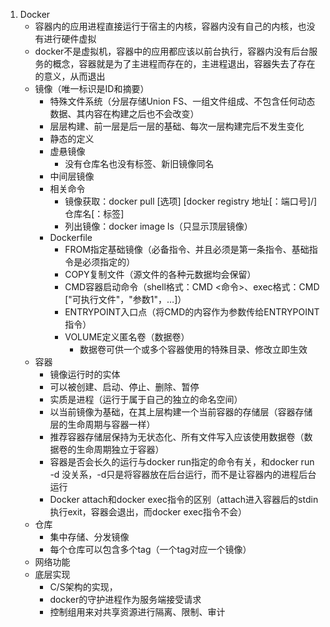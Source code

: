 1. Docker
	- 容器内的应用进程直接运行于宿主的内核，容器内没有自己的内核，也没有进行硬件虚拟
	- docker不是虚拟机，容器中的应用都应该以前台执行，容器内没有后台服务的概念，容器就是为了主进程而存在的，主进程退出，容器失去了存在的意义，从而退出
	- 镜像（唯一标识是ID和摘要）
		- 特殊文件系统（分层存储Union FS、一组文件组成、不包含任何动态数据、其内容在构建之后也不会改变）
		- 层层构建、前一层是后一层的基础、每次一层构建完后不发生变化
		- 静态的定义
		- 虚悬镜像
		    - 没有仓库名也没有标签、新旧镜像同名
		- 中间层镜像
		- 相关命令
		    - 镜像获取：docker pull [选项] [docker registry 地址[：端口号]/]仓库名[：标签]
		    - 列出镜像：docker image ls（只显示顶层镜像）
		- Dockerfile
		    - FROM指定基础镜像（必备指令、并且必须是第一条指令、基础指令是必须指定的）
		    - COPY复制文件（源文件的各种元数据均会保留）
		    - CMD容器启动命令（shell格式：CMD <命令>、exec格式：CMD ["可执行文件"，"参数1"，…]）
		    - ENTRYPOINT入口点（将CMD的内容作为参数传给ENTRYPOINT指令）
		    - VOLUME定义匿名卷（数据卷）
		        - 数据卷可供一个或多个容器使用的特殊目录、修改立即生效
	- 容器
	    - 镜像运行时的实体
	    - 可以被创建、启动、停止、删除、暂停
	    - 实质是进程（运行于属于自己的独立的命名空间）
	    - 以当前镜像为基础，在其上层构建一个当前容器的存储层（容器存储层的生命周期与容器一样）
	    - 推荐容器存储层保持为无状态化、所有文件写入应该使用数据卷（数据卷的生命周期独立于容器）
	    - 容器是否会长久的运行与docker run指定的命令有关，和docker run -d 没关系，-d只是将容器放在后台运行，而不是让容器内的进程后台运行
	    - Docker attach和docker exec指令的区别（attach进入容器后的stdin执行exit，容器会退出，而docker exec指令不会）
    - 仓库
	    - 集中存储、分发镜像
	    - 每个仓库可以包含多个tag（一个tag对应一个镜像）
    - 网络功能
    - 底层实现
	    - C/S架构的实现，
	    - docker的守护进程作为服务端接受请求
        - 控制组用来对共享资源进行隔离、限制、审计